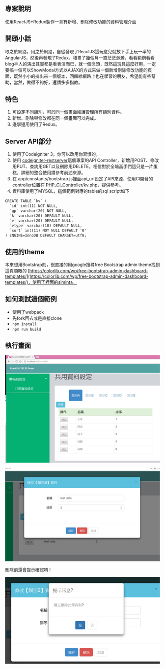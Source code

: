 ## 專案說明

使用ReactJS+Redux製作一具有新增、刪除修改功能的資料管理介面 

## 開頭小話

取之於網路，用之於網路，自從發現了ReactJS這玩意兒就放下手上玩一半的AngularJS，然後再發現了Redux，積累了幾個月一直茫茫渺渺，看看範例看看blog神人的演出其實都是看表演而已，就一個念頭，既然這玩具這麼好用，一定要搞一個可以ShowModal方式以AJAX的方式來做一個新增刪除修改功能的頁面，既然小小的搞出來一個版本，回饋給網路上也在學習的朋友，希望能有些幫助，當然，做得不夠好，還請多多指教。

## 特色

1. 可設定不同類別，可於同一個畫面維護管理所有類別資料。
2. 新增、刪除與修改都在同一個畫面可以完成。
3. 邊學邊用使用了Redux。

## Server API部分

1. 使用了Codeigniter 3，你可以改用你習慣的。
2. 使用 [codeigniter-restserver](https://github.com/chriskacerguis/codeigniter-restserver)這個專案的API Controller，新增用POST、修改用PUT、查詢用GET以及刪除用DELETE，相信對於全端高手們這只是一片蛋糕，詳細的整合使用請參考前述來源。
3. 在 app/constants/bootstrap.js裡面api_url設定了API來源，使用CI開發的controller位置在 PHP_CI_Controller/kv.php，提供參考。
4. 資料庫使用了MYSQL，這個範例對應的table的sql script如下

```
CREATE TABLE `kv` (
  `id` int(11) NOT NULL,
  `gp` varchar(20) NOT NULL,
  `k` varchar(20) DEFAULT NULL,
  `v` varchar(20) DEFAULT NULL,
  `vtype` varchar(10) DEFAULT NULL,
  `sort` int(11) NOT NULL DEFAULT '0'
) ENGINE=InnoDB DEFAULT CHARSET=utf8;

```

## 使用的theme

本來想用Bootstrap刻，很直接的用google搜尋free Bootstrap admin theme找到這頁順眼的 [https://colorlib.com/wp/free-bootstrap-admin-dashboard-templates/](https://colorlib.com/wp/free-bootstrap-admin-dashboard-templates/)，使用了裡面的siminta。

## 如何測試這個範例

* 使用了webpack
* 先fork回去或是直接clone
* `npm install`
* `npm run build`

## 執行畫面

![Image of screenshots 1](img/pica.jpg)

![Image of screenshots 2](img/picb.jpg)

刪除前還會提示確認唷 !

![Image of screenshots 3](img/picc.jpg)